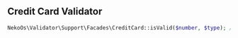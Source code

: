 Credit Card Validator
---------------------

```php
NekoOs\Validator\Support\Facades\CreditCard::isValid($number, $type); // return bool
```
